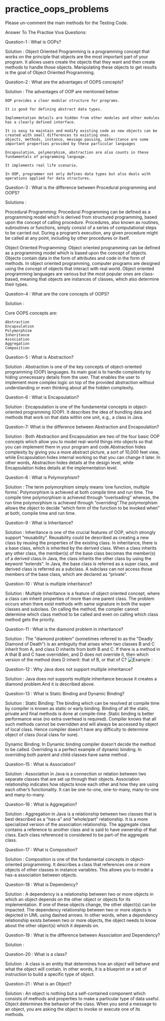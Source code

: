 # practice_oops_problems
Please un-comment the main methods for the Testing Code.


Answer To The Practise Viva Questions:

Question-1 : What is OOPs?

Solution : Object Oriented Programming is a programming concept that works on the principle that objects are the most important part of your program. It allows users create the objects that they want and then create methods to handle those objects. Manipulating these objects to get results is the goal of Object Oriented Programming.

Question-2 : What are the advantages of OOPS concepts?

Solution : The advantages of OOP are mentioned below:

    OOP provides a clear modular structure for programs.
    
    It is good for defining abstract data types.
    
    Implementation details are hidden from other modules and other modules has a clearly defined interface.
    
    It is easy to maintain and modify existing code as new objects can be created with small differences to existing ones.
    objects, methods, instance, message passing, inheritance are some important properties provided by these particular languages
    
    Encapsulation, polymorphism, abstraction are also counts in these fundamentals of programming language.
    
    It implements real life scenario.
    
    In OOP, programmer not only defines data types but also deals with operations applied for data structures.
    
Question-3 : What is the difference between Procedural programming and OOPS?

Solutions :

Procedural Programming:
Procedural Programming can be defined as a programming model which is derived from structured programming, based upon the concept of calling procedure. Procedures, also known as routines, subroutines or functions, simply consist of a series of computational steps to be carried out. During a program’s execution, any given procedure might be called at any point, including by other procedures or itself.

Object Oriented Programming:
Object oriented programming can be defined as a programming model which is based upon the concept of objects. Objects contain data in the form of attributes and code in the form of methods. In object oriented programming, computer programs are designed using the concept of objects that interact with real world. Object oriented programming languages are various but the most popular ones are class-based, meaning that objects are instances of classes, which also determine their types.

Question-4 : What are the core concepts of OOPS?

Solution : 

Core OOPS concepts are:

    Abstraction
    Encapsulation
    Polymorphism
    Inheritance
    Association
    Aggregation
    Composition
    
Question-5 : What is Abstraction?

Solution : Abstraction is one of the key concepts of object-oriented programming (OOP) languages. Its main goal is to handle complexity by hiding unnecessary details from the user. That enables the user to implement more complex logic on top of the provided abstraction without understanding or even thinking about all the hidden complexity.

Question-6 : What is Encapsulation?

Solution : Encapsulation is one of the fundamental concepts in object-oriented programming (OOP). It describes the idea of bundling data and methods that work on that data within one unit, e.g., a class in Java.

Question-7:  What is the difference between Abstraction and Encapsulation?

Solution : Both Abstraction and Encapsulation are two of the four basic OOP concepts which allow you to model real-world things into objects so that you can implement them in your program and code.Abstraction hides complexity by giving you a more abstract picture, a sort of 10,000 feet view, while Encapsulation hides internal working so that you can change it later. In other words, Abstraction hides details at the design level, while Encapsulation hides details at the implementation level.

Question-8 : What is Polymorphism?

Solution : The term polymorphism simply means ‘one function, multiple forms’. Polymorphism is achieved at both compile time and run time. The compile time polymorphism is achieved through “overloading” whereas, the run time polymorphism is achieved through “overriding”.The polymorphism allows the object to decide “which form of the function to be invoked when” at both, compile time and run time.

Question-9 : What is Inheritance?

Solution : Inheritance is one of the crucial features of OOP, which strongly support “reusability”. Reusability could be described as creating a new class by reusing the properties of the existing class. In inheritance, there is a base class, which is inherited by the derived class. When a class inherits any other class, the member(s) of the base class becomes the member(s) of a derived class.In Java, the class inherits the other class by using the keyword “extends”. In Java, the base class is referred as a super class, and derived class is referred as a subclass. A subclass can not access those members of the base class, which are declared as “private”.

Question-10 : What is multiple inheritance?

Solution : Multiple Inheritance is a feature of object oriented concept, where a class can inherit properties of more than one parent class. The problem occurs when there exist methods with same signature in both the super classes and subclass. On calling the method, the compiler cannot determine which class method to be called and even on calling which class method gets the priority. 

Question-11 : What is the diamond problem in inheritance?

Solution : The "diamond problem" (sometimes referred to as the "Deadly Diamond of Death") is an ambiguity that arises when two classes B and C inherit from A, and class D inherits from both B and C. If there is a method in A that B and C have overridden, and D does not override it, then which version of the method does D inherit: that of B, or that of C? 
![Example : ](https://upload.wikimedia.org/wikipedia/commons/thumb/8/8e/Diamond_inheritance.svg/220px-Diamond_inheritance.svg.png)

Question-12 : Why Java does not support multiple inheritance?

Solution : Java does not supports multiple inheritance because it creates a diamond problem.And it is described above.


Question-13 : What is Static Binding and Dynamic Binding?
 
Solution : 
Static Binding: The binding which can be resolved at compile time by compiler is known as static or early binding. Binding of all the static, private and final methods is done at compile-time .Static binding is better performance wise (no extra overhead is required). Compiler knows that all such methods cannot be overridden and will always be accessed by object of local class. Hence compiler doesn’t have any difficulty to determine object of class (local class for sure).

Dynamic Binding: In Dynamic binding compiler doesn’t decide the method to be called. Overriding is a perfect example of dynamic binding. In overriding both parent and child classes have same method .


Question-15 : What is Association?

Solution : Association in Java is a connection or relation between two separate classes that are set up through their objects. Association relationship indicates how objects know each other and how they are using each other’s functionality. It can be one-to-one, one-to-many, many-to-one and many-to-many.


Question-16 : What is Aggregation?

Solution : Aggregation in Java is a relationship between two classes that is best described as a "has-a" and "whole/part" relationship. It is a more specialized version of the association relationship. The aggregate class contains a reference to another class and is said to have ownership of that class. Each class referenced is considered to be part-of the aggregate class.


Question-17 : What is Composition?

Solution : Composition is one of the fundamental concepts in object-oriented programming. It describes a class that references one or more objects of other classes in instance variables. This allows you to model a has-a association between objects.


Question-18 : What is Dependency?

Solution : A dependency is a relationship between two or more objects in which an object depends on the other object or objects for its implementation. If one of these objects change, the other object(s) can be impacted. The dependency relationship between two or more objects is depicted in UML using dashed arrows. In other words, when a dependency relationship exists between two or more objects, the object needs to know about the other object(s) which it depends on.


Question-19 :  What is the difference between Association and Dependency?

Solution : 


Question-20 :  What is a class?

Solution : A class is an entity that determines how an object will behave and what the object will contain. In other words, it is a blueprint or a set of instruction to build a specific type of object. 


Question-21 :  What is an Object?

Solution : An object is nothing but a self-contained component which consists of methods and properties to make a particular type of data useful. Object determines the behavior of the class. When you send a message to an object, you are asking the object to invoke or execute one of its methods. 

